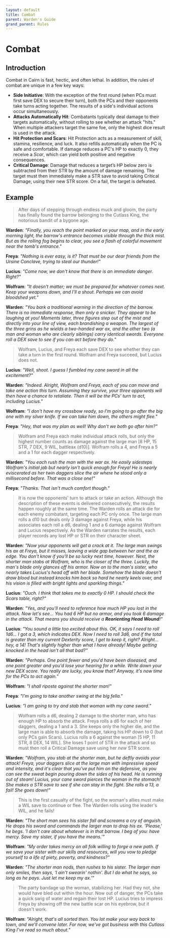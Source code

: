 ```yaml
---
layout: default
title: Combat
parent: Warden's Guide
grand_parent: Rules
---
```


# Combat

## Introduction

Combat in Cairn is fast, hectic, and often lethal. In addition, the rules of combat are unique in a few key ways:

- **Side Initiative**: With the exception of the first round (when PCs must first save DEX to secure their turn), both the PCs and their opponents take turns acting together. The results of a side's individual actions occur simultaneously.
- **Attacks Automatically Hit**: Combatants typically deal damage to their targets automatically, without rolling to see whether an attack "hits." When multiple attackers target the same foe, only the highest dice result is used in the attack.
- **Hit Protection and Scars**: Hit Protection acts as a measurement of skill, stamina, resilience, and luck. It also refills automatically when the PC is safe and comfortable. If damage reduces a PC's HP to exactly 0, they receive a _Scar_, which can yield both positive and negative consequences.
- **Critical Damage**: Damage that reduces a target’s HP below zero is subtracted from their STR by the amount of damage remaining. The target must then immediately make a STR save to avoid taking Critical Damage, using their new STR score. On a fail, the target is defeated.

## Example

> After days of stepping through endless muck and gloom, the party has finally found the barrow belonging to the Cutlass King, the notorious bandit of a bygone age. 

**Warden**: _"Finally, you reach the point marked on your map, and in the early morning light, the barrow's entrance becomes visible through the thick mist. But as the rolling fog begins to clear, you see a flash of colorful movement near the tomb's entrance."_

**Freya**: _"Nothing is ever easy, is it? That must be our dear friends from the Ursine Conclave, trying to steal our thunder!"_ 

**Lucius**: _"Come now, we don't know that there is an immediate danger. Right?"_

**Wolfram**: _"It doesn't matter; we must be prepared for whatever comes next. Keep your weapons down, and I'll a shout. Perhaps we can avoid bloodshed yet."_

**Warden**: _"You bark a traditional warning in the direction of the barrow. There is no immediate response, then only a snicker. They appear to be laughing at you! Moments later, three figures step out of the mist and directly into your line of view, each brandishing a weapon. The largest of the three grins as he wields a two-handed war ax, and the other two (a man and woman who are clearly siblings) carry identical swords. Everyone roll a DEX save to see if you can act before they do."_

> Wolfram, Lucius, and Freya each save DEX to see whether they can take a turn in the first round. Wolfram and Freya succeed, but Lucius does not.

**Lucius**: _"Well, shoot. I guess I fumbled my cane sword in all the excitement?"_

**Warden**: _"Indeed. Alright, Wolfram and Freya, each of you can move and take one action this turn. Assuming they survive, your three opponents will then have a chance to retaliate. Then it will be the PCs' turn to act, including Lucius."_

**Wolfram**: _"I don't have my crossbow ready, so I'm going to go after the big one with my silver knife. If we can take him down, the others might flee."_

**Freya**: _"Hey, that was my plan as well! Why don't we both go after him?"_

> Wolfram and Freya each make individual attack rolls, but only the highest number counts as damage against the large man [8 HP, 15 STR, 7 DEX, 9 WIL, battleax (d10)]. Wolfram rolls a 4, and Freya a 5 and a 1 for each dagger respectively.

**Warden**: _"You each rush the man with the war ax. He easily sidesteps Wolfram's initial jab but nearly isn't quick enough for Freya! He is nearly eviscerated as her twin daggers slice the air where he stood only a millisecond before. That was a close one!"_

**Freya**: _"Thanks. That isn't much comfort though."_

> It is now the opponents' turn to attack or take an action. Although the description of these events is delivered consecutively, the results happen roughly at the same time. The Warden rolls an attack die for each enemy combatant, targeting each PC only once. The large man rolls a d10 but deals only 3 damage against Freya, while his associates each roll a d6, dealing 1 and a 6 damage against Wolfram and Lucius respectively. As the Warden narrates the results, each player records any lost HP or STR on their character sheet.

**Warden**: _"Now your opponents will get a crack at it. The large man swings his ax at Freya, but it misses, leaving a wide gap between her and the ax edge. You don't know if you'll be so lucky next time, however. Next, the shorter man stabs at Wolfram, who is the closer of the three. Luckily, the man's blade only glances off his armor. Now on to the man's sister, who nearly takes Lucius's head off with her blade. Somehow the blade doesn't draw blood but instead knocks him back so hard he nearly keels over, and his vision is filled with bright lights and sparkling things."_

**Lucius**: _"Ouch. I think that takes me to exactly 0 HP. I should check the Scars table, right?"_

**Warden**: _"Yes, and you'll need to reference how much HP you lost in the attack. Now let's see... You had 6 HP but no armor, and you took 6 damage in the attack. That means you should receive a **Reorienting Head Wound**!"_

**Lucius**: _"You sound a little too excited about this. OK, it says I need to roll 1d6... I got a 3, which indicates DEX. Now I need to roll 3d6, and if the total is greater than my current Dexterity score, I get to keep it, right? Alright... hey, a 14! That's slightly higher than what I have already! Maybe getting knocked in the head isn't all that bad?"_

**Warden**: _"Perhaps. One point fewer and you'd have been diseased, and one point greater and you'd lose your hearing for a while. Write down your new DEX score. You really are lucky, you know that? Anyway, it's now time for the PCs to act again."_

**Wolfram**: _"I shall riposte against the shorter man!"_

**Freya**: _"I'm going to take another swing at the big fella."_

**Lucius**: _"I am going to try and stab that woman with my cane sword."_

> Wolfram rolls a d6, dealing 2 damage to the shorter man, who has enough HP to absorb the attack. Freya rolls a d6 for each of her daggers, dealing a 1 and a 3. She keeps only the higher die, and the large man is able to absorb the damage, taking his HP down to 0 (but only PCs gain Scars). Lucius rolls a 6 against the woman [5 HP, 11 STR, 8 DEX, 14 WIL]. She loses 1 point of STR in the attack and so must then roll a Critical Damage save using her _new_ STR score.

**Warden**: _"Wolfram, you stab at the shorter man, but he deftly avoids your attack! Freya, your daggers slice at the large man with impressive speed and intensity, and it's clear that you've put him on the defensive, as you can see the sweat begin pouring down the sides of his head. He is running out of steam! Lucius, your cane sword pierces the woman in the stomach! She makes a STR save to see if she can stay in the fight. She rolls a 13, a fail! She goes down!"_

> This is the first casualty of the fight, so the woman's allies must make a WIL save to continue or flee. The Warden rolls using the leader's WIL, and he fails!

**Warden**: _"The short man sees his sister fall and screams a cry of anguish. He drops his sword and commands the larger man to drop his ax. 'Please,' he begs. 'I don't care about whatever is in that barrow. I beg of you: have mercy. Save my sister, if you have the means.'"_

**Wolfram**: _"My order takes mercy on all folk willing to forge a new path. If we save your sister with our skills and resources, will you vow to pledge yourself to a life of piety, poverty, and kindness?"_

**Warden**: _"The shorter man nods, then rushes to his sister. The larger man only smiles, then says, 'I ain't swearin' nothin'. But I do what he says, so long as he pays. Just let me keep my ax.'"_

> The party bandage up the woman, stabilizing her. Had they not, she would have bled out within the hour. Now out of danger, the PCs take a quick swig of water and regain their lost HP. Lucius tries to impress Freya by showing off the new battle scar on his eyebrow, but it doesn't work.

**Wolfram**: _"Alright, that's all sorted then. You lot make your way back to town, and we'll convene later. For now, we've got business with this Cutlass King I've read so much about."_